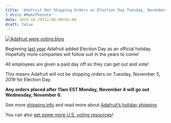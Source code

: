 ```yaml
---
title: 'Adafruit Not Shipping Orders on Election Day Tuesday, November
5 #Vote #MakeTheVote'
date: 2019-10-29T12:08:00+01:00
draft: false
---
```


[![Adafruit were voting blog](https://cdn-blog.adafruit.com/uploads/2019/10/adafruit_were_voting_blog.jpg "adafruit_were_voting_blog.jpg")](https://www.adafruit.com/holiday)

Beginning [last year](https://blog.adafruit.com/2018/07/25/adafruit-election-day-is-a-paid-day-off-for-employees-adafruit-adafruit-makethevote/) Adafruit added Election Day as an official holiday. Hopefully more companies will follow suit in the years to come!

All employees are given a paid day off so they can get out and vote!

This means Adafruit will not be shipping orders on Tuesday, November 5, 2019 for Election Day.

**Any orders placed after 11am EST Monday, November 4 will go out Wednesday, November 6.**

See more [shipping info](https://www.adafruit.com/shippinginfo) and read more about [Adafruit’s holiday shipping](https://www.adafruit.com/holiday).

You can also [get some more U.S. voting resources](https://blog.adafruit.com/2018/10/03/u-s-voting-resources-makethevote-vote-adafruit/)!